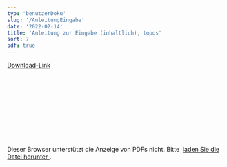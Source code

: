 ```yaml
---
typ: 'benutzerDoku'
slug: '/AnleitungEingabe'
date: '2022-02-14'
title: 'Anleitung zur Eingabe (inhaltlich), topos'
sort: 7
pdf: true
---
```


<a class="pdf-download-link" rel="noopener noreferrer" href="https://ucarecdn.com/a6435d2d-a3dd-47ee-adae-25f3f47b5bc6/APFloraDB_Anleitung_inhaltlich_topos_20220214.pdf" target="_blank">Download-Link</a>

<object data="https://ucarecdn.com/a6435d2d-a3dd-47ee-adae-25f3f47b5bc6/APFloraDB_Anleitung_inhaltlich_topos_20220214.pdf" type="application/pdf" width="100%" height="100%" margin-left="-12" margin-right="-12">
<embed src="https://ucarecdn.com/a6435d2d-a3dd-47ee-adae-25f3f47b5bc6/APFloraDB_Anleitung_inhaltlich_topos_20220214.pdf">

<p>
Dieser Browser unterstützt die Anzeige von PDFs nicht. Bitte&nbsp;
<a rel="noopener noreferrer" href="https://ucarecdn.com/a6435d2d-a3dd-47ee-adae-25f3f47b5bc6/APFloraDB_Anleitung_inhaltlich_topos_20220214.pdf" target="_blank">
laden Sie die Datei herunter
</a>.
</p>
</embed>
</object>
